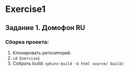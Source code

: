 # Exercise1
## Задание 1. Домофон RU

### Сборка проекта:
1. Клонировать репозиторий.
2. `cd Exercise1`
3. Собрать build:
`sphinx-build -b html source/ build/`
